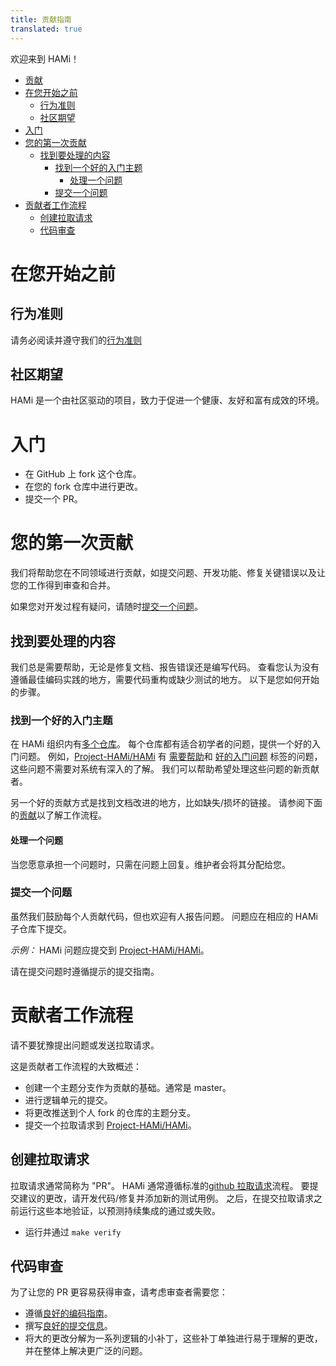 ```yaml
---
title: 贡献指南
translated: true
---
```


欢迎来到 HAMi！

- [贡献](#contributing)
- [在您开始之前](#before-you-get-started)
  - [行为准则](#code-of-conduct)
  - [社区期望](#community-expectations)
- [入门](#getting-started)
- [您的第一次贡献](#your-first-contribution)
  - [找到要处理的内容](#find-something-to-work-on)
    - [找到一个好的入门主题](#find-a-good-first-topic)
      - [处理一个问题](#work-on-an-issue)
    - [提交一个问题](#file-an-issue)
- [贡献者工作流程](#contributor-workflow)
  - [创建拉取请求](#creating-pull-requests)
  - [代码审查](#code-review)

# 在您开始之前

## 行为准则

请务必阅读并遵守我们的[行为准则](https://github.com/cncf/foundation/blob/main/code-of-conduct.md)

## 社区期望

HAMi 是一个由社区驱动的项目，致力于促进一个健康、友好和富有成效的环境。

# 入门

- 在 GitHub 上 fork 这个仓库。
- 在您的 fork 仓库中进行更改。
- 提交一个 PR。

# 您的第一次贡献

我们将帮助您在不同领域进行贡献，如提交问题、开发功能、修复关键错误以及让您的工作得到审查和合并。

如果您对开发过程有疑问，请随时[提交一个问题](https://github.com/Project-HAMi/HAMi/issues/new/choose)。

## 找到要处理的内容

我们总是需要帮助，无论是修复文档、报告错误还是编写代码。
查看您认为没有遵循最佳编码实践的地方，需要代码重构或缺少测试的地方。
以下是您如何开始的步骤。

### 找到一个好的入门主题

在 HAMi 组织内有[多个仓库](https://github.com/Project-HAMi/)。
每个仓库都有适合初学者的问题，提供一个好的入门问题。
例如，[Project-HAMi/HAMi](https://github.com/Project-HAMi/HAMi) 有
[需要帮助](https://github.com/Project-HAMi/HAMi/issues?q=is%3Aopen+is%3Aissue+label%3A%22help+wanted%22)和
[好的入门问题](https://github.com/Project-HAMi/HAMi/issues?q=is%3Aopen+is%3Aissue+label%3A%22good+first+issue%22)
标签的问题，这些问题不需要对系统有深入的了解。
我们可以帮助希望处理这些问题的新贡献者。

另一个好的贡献方式是找到文档改进的地方，比如缺失/损坏的链接。
请参阅下面的[贡献](#contributing)以了解工作流程。

#### 处理一个问题

当您愿意承担一个问题时，只需在问题上回复。维护者会将其分配给您。

### 提交一个问题

虽然我们鼓励每个人贡献代码，但也欢迎有人报告问题。
问题应在相应的 HAMi 子仓库下提交。

*示例：* HAMi 问题应提交到 [Project-HAMi/HAMi](https://github.com/Project-HAMi/HAMi/issues)。

请在提交问题时遵循提示的提交指南。

# 贡献者工作流程

请不要犹豫提出问题或发送拉取请求。

这是贡献者工作流程的大致概述：

- 创建一个主题分支作为贡献的基础。通常是 master。
- 进行逻辑单元的提交。
- 将更改推送到个人 fork 的仓库的主题分支。
- 提交一个拉取请求到 [Project-HAMi/HAMi](https://github.com/Project-HAMi/HAMi)。

## 创建拉取请求

拉取请求通常简称为 "PR"。
HAMi 通常遵循标准的[github 拉取请求](https://help.github.com/articles/about-pull-requests/)流程。
要提交建议的更改，请开发代码/修复并添加新的测试用例。
之后，在提交拉取请求之前运行这些本地验证，以预测持续集成的通过或失败。

* 运行并通过 `make verify`

## 代码审查

为了让您的 PR 更容易获得审查，请考虑审查者需要您：

* 遵循[良好的编码指南](https://github.com/golang/go/wiki/CodeReviewComments)。
* 撰写[良好的提交信息](https://chris.beams.io/posts/git-commit/)。
* 将大的更改分解为一系列逻辑的小补丁，这些补丁单独进行易于理解的更改，并在整体上解决更广泛的问题。